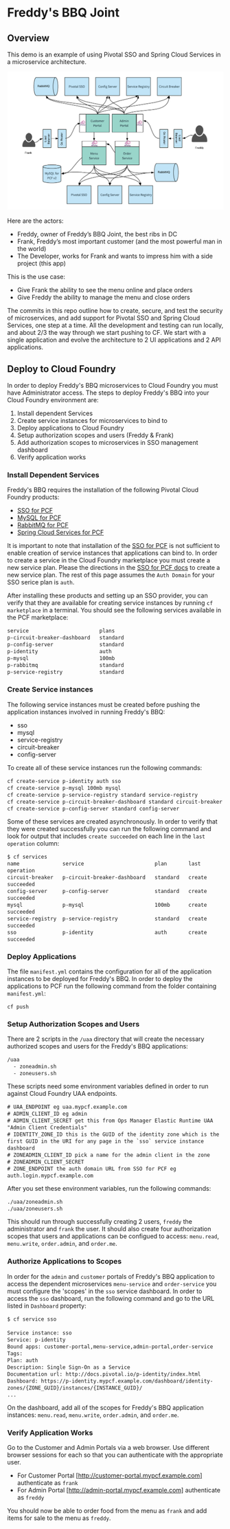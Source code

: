 # Freddy's BBQ Joint

## Overview

This demo is an example of using Pivotal SSO and Spring Cloud Services in a microservice architecture.

![diagram](docs/diagram.png "Diagram")

Here are the actors:
- Freddy, owner of Freddy’s BBQ Joint, the best ribs in DC
- Frank, Freddy’s most important customer (and the most powerful man in the world)
- The Developer, works for Frank and wants to impress him with a side project (this app)

This is the use case:
- Give Frank the ability to see the menu online and place orders
- Give Freddy the ability to manage the menu and close orders

The commits in this repo outline how to create, secure, and test the security of microservices, and add support for Pivotal SSO and Spring Cloud Services, one step at a time. All the development and testing can run locally, and about 2/3 the way through we start pushing to CF. We start with a single application and evolve the architecture to 2 UI applications and 2 API applications.

## Deploy to Cloud Foundry

In order to deploy Freddy's BBQ microservices to Cloud Foundry you must have Administrator access. The steps to deploy Freddy's BBQ into your Cloud Foundry environment are:

1. Install dependent Services
2. Create service instances for microservices to bind to
3. Deploy applications to Cloud Foundry
4. Setup authorization scopes and users (Freddy & Frank)
5. Add authorization scopes to microservices in SSO management dashboard
6. Verify application works

### Install Dependent Services

Freddy's BBQ requires the installation of the following Pivotal Cloud Foundry products:

* [SSO for PCF](https://network.pivotal.io/products/pivotal_single_sign-on_service)
* [MySQL for PCF](https://network.pivotal.io/products/pivotal-mysql/)
* [RabbitMQ for PCF](https://network.pivotal.io/products/p-rabbitmq)
* [Spring Cloud Services for PCF](https://network.pivotal.io/products/p-spring-cloud-services/)

It is important to note that installation of the [SSO for PCF](https://network.pivotal.io/products/pivotal_single_sign-on_service) is not sufficient to enable creation of service instances that applications can bind to. In order to create a service in the Cloud Foundry marketplace you must create a new service plan. Please the directions in the [SSO for PCF docs](https://docs.pivotal.io/p-identity/1-9/getting-started.html) to create a new service plan. The rest of this page assumes the `Auth Domain` for your SSO serice plan is `auth`.

After installing these products and setting up an SSO provider, you can verify that they are available for creating service instances by running `cf marketplace` in a terminal. You should see the following services available in the PCF marketplace:

```
service                       plans
p-circuit-breaker-dashboard   standard
p-config-server               standard
p-identity                    auth
p-mysql                       100mb
p-rabbitmq                    standard
p-service-registry            standard
```

### Create Service instances

The following service instances must be created before pushing the application instances involved in running Freddy's BBQ:

* sso
* mysql
* service-registry
* circuit-breaker
* config-server

To create all of these service instances run the following commands:

```
cf create-service p-identity auth sso
cf create-service p-mysql 100mb mysql
cf create-service p-service-registry standard service-registry
cf create-service p-circuit-breaker-dashboard standard circuit-breaker
cf create-service p-config-server standard config-server
```

Some of these services are created asynchronously. In order to verify that they were created successfully you can run the following command and look for output that includes `create succeeded` on each line in the `last operation` column:

```
$ cf services
name              service                       plan       last operation
circuit-breaker   p-circuit-breaker-dashboard   standard   create succeeded
config-server     p-config-server               standard   create succeeded
mysql             p-mysql                       100mb      create succeeded
service-registry  p-service-registry            standard   create succeeded
sso               p-identity                    auth       create succeeded
```

### Deploy Applications

The file `manifest.yml` contains the configuration for all of the application instances to be deployed for Freddy's BBQ. In order to deploy the applications to PCF run the following command from the folder containing `manifest.yml`:

```
cf push
```

### Setup Authorization Scopes and Users

There are 2 scripts in the `/uaa` directory that will create the necessary authorized scopes and users for the Freddy's BBQ applications:

```
/uaa
  - zoneadmin.sh
  - zoneusers.sh
```

These scripts need some environment variables defined in order to run against Cloud Foundry UAA endpoints.

```
# UAA_ENDPOINT eg uaa.mypcf.example.com
# ADMIN_CLIENT_ID eg admin
# ADMIN_CLIENT_SECRET get this from Ops Manager Elastic Runtime UAA "Admin Client Credentials"
# IDENTITY_ZONE_ID this is the GUID of the identity zone which is the first GUID in the URI for any page in the `sso` service instance dashboard
# ZONEADMIN_CLIENT_ID pick a name for the admin client in the zone
# ZONEADMIN_CLIENT_SECRET
# ZONE_ENDPOINT the auth domain URL from SSO for PCF eg auth.login.mypcf.example.com
```

After you set these environment variables, run the following commands:

```
./uaa/zoneadmin.sh
./uaa/zoneusers.sh
```

This should run through successfully creating 2 users, `freddy` the administrator and `frank` the user. It should also create four authorization scopes that users and applications can be configued to access: `menu.read`, `menu.write`, `order.admin`, and `order.me`.

### Authorize Applications to Scopes

In order for the `admin` and `customer` portals of Freddy's BBQ application to access the dependent microservices `menu-service` and `order-service` you must configure the 'scopes' in the `sso` service dashboard. In order to access the `sso` dashboard, run the following command and go to the URL listed in `Dashboard` property:

```
$ cf service sso

Service instance: sso
Service: p-identity
Bound apps: customer-portal,menu-service,admin-portal,order-service
Tags:
Plan: auth
Description: Single Sign-On as a Service
Documentation url: http://docs.pivotal.io/p-identity/index.html
Dashboard: https://p-identity.mypcf.example.com/dashboard/identity-zones/{ZONE_GUID}/instances/{INSTANCE_GUID}/
...
```
On the dashboard, add all of the scopes for Freddy's BBQ application instances: `menu.read`, `menu.write`, `order.admin`, and `order.me`.

### Verify Application Works

Go to the Customer and Admin Portals via a web browser. Use different browser sessions for each so that you can authenticate with the appropriate user.

* For Customer Portal [http://customer-portal.mypcf.example.com] authenticate as `frank`
* For Admin Portal [http://admin-portal.mypcf.example.com] authenticate as `freddy`

You should now be able to order food from the menu as `frank` and add items for sale to the menu as `freddy`.
